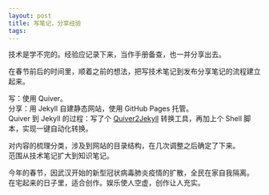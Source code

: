 ```yaml
---
layout: post
title: 写笔记，分享经验
tags: 
---
```






技术是学不完的。经验应记录下来，当作手册备查，也一并分享出去。

在春节前后的时间里，顺着之前的想法，把写技术笔记到发布分享笔记的流程建立起来。

写：使用 Quiver。  
分享：用 Jekyll 自建静态网站，使用 GitHub Pages 托管。  
Quiver 到 Jekyll 的过程：写了个 [Quiver2Jekyll](https://github.com/NodeWee/quiver2jekyll) 转换工具，再加上个 Shell 脚本，实现一键自动化转换。

对内容的梳理分类，涉及到网站的目录结构，在几次调整之后确定了下来。  
范围从技术笔记扩大到知识笔记。

今年的春节，因武汉开始的新型冠状病毒肺炎疫情的扩散，全民在家自我隔离。  
在宅起来的日子里，适合创作。娱乐使人空虚，创作让人充实。



